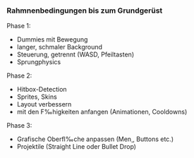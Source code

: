 ### Rahmnenbedingungen bis zum Grundgerüst
Phase 1:
- Dummies mit Bewegung
- langer, schmaler Background
- Steuerung, getrennt (WASD, Pfeiltasten)
- Sprungphysics

Phase 2:
- Hitbox-Detection 
- Sprites, Skins
- Layout verbessern
- mit den F‰higkeiten anfangen (Animationen, Cooldowns)

Phase 3:
- Grafische Oberfl‰che anpassen (Men¸, Buttons etc.)
- Projektile (Straight Line oder Bullet Drop)
